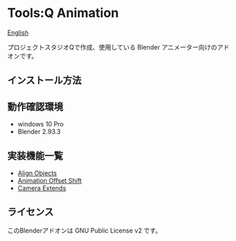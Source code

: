 # Tools:Q Animation

[English](README.en.md)

プロジェクトスタジオQで作成、使用している Blender アニメーター向けのアドオンです。

## インストール方法

## 動作確認環境
- windows 10 Pro
- Blender 2.93.3

## 実装機能一覧

- [Align Objects](https://github.com/Project-StudioQ/align_objects)
- [Animation Offset Shift](https://github.com/Project-StudioQ/animation_shift)
- [Camera Extends](https://github.com/Project-StudioQ/camera_extends)

## ライセンス

このBlenderアドオンは GNU Public License v2 です。
